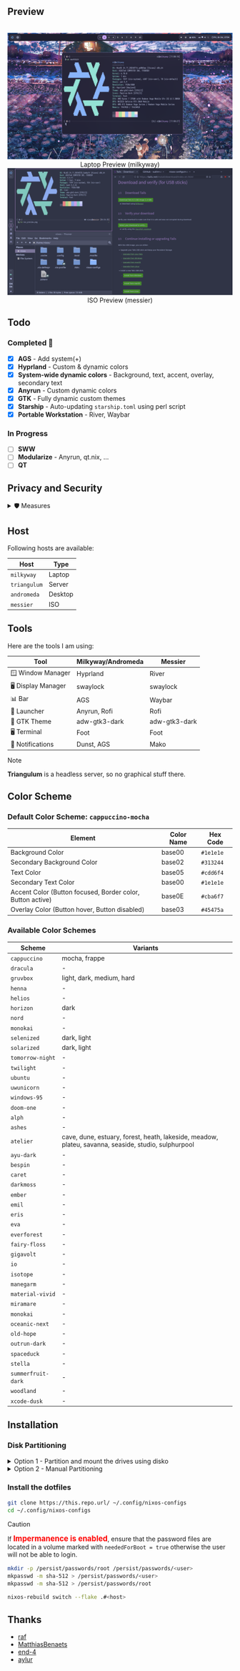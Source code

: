 ## Preview

<p id="preview" align="center">
  <br/>
  <img src=".github/assets/desktop_preview.png" alt="Laptop Preview" />
  Laptop Preview (milkyway)
  <img src=".github/assets/iso_preview.png" alt="ISO Preview" />
  ISO Preview (messier)
  <br/>
</p>


## Todo

### Completed 🎉
- [x] **AGS** - Add system(+)
- [x] **Hyprland** - Custom & dynamic colors
- [x] **System-wide dynamic colors** - Background, text, accent, overlay, secondary text
- [x] **Anyrun** - Custom dynamic colors
- [x] **GTK** - Fully dynamic custom themes
- [x] **Starship** - Auto-updating `starship.toml` using perl script
- [x] **Portable Workstation** - River, Waybar

### In Progress
- [ ] **SWW**
- [ ] **Modularize** - Anyrun, qt.nix, ...
- [ ] **QT**

## Privacy and Security
<details>

<summary>🛡️ Measures</summary>

</br>

- **Firewall** - `nftables`
- **DNS** - `adguard`
- **VPN** - `wireguard`
- **Secrets** - `agenix`
- **Encryption** - `LUKS`
- **Sandboxing** - `firejail`
- **Security Profiles** - `apparmor`, `selinux`
- **Physical Security** - `yubikey`
- **Ban IPs** - `fail2ban`
- **Malware scanner** - `clamav`
- **Hardened Firefox** - `Schizofox`

</details>

## Host
Following hosts are available:

| Host       | Type      |
| ------------ | ---------------- |
| `milkyway`   | Laptop           |
| `triangulum` | Server           |
| `andromeda`  | Desktop          |
| `messier`    | ISO              |

## Tools
Here are the tools I am using:

| Tool               | Milkyway/Andromeda  | Messier |
| -----------------  | ------------- | ------------- |
| 🪟 Window Manager  | Hyprland      | River         |
| 🖥️ Display Manager | swaylock      | swaylock      |
| 📊 Bar             | AGS           | Waybar        |
| 🚀 Launcher        | Anyrun, Rofi  | Rofi          |
| 🎨 GTK Theme       | adw-gtk3-dark | adw-gtk3-dark |
| 🖥️ Terminal        | Foot          | Foot          |
| 🔔 Notifications   | Dunst, AGS    | Mako          |

> [!NOTE]
> **Triangulum** is a headless server, so no graphical stuff there.

## Color Scheme
### Default Color Scheme: `cappuccino-mocha`

| Element                                                    | Color Name | Hex Code  |
| ---------------------------------------------------------- | ---------- | --------- |
| Background Color                                           | base00     | `#1e1e1e` |
| Secondary Background Color                                 | base02     | `#313244` |
| Text Color                                                 | base05     | `#cdd6f4` |
| Secondary Text Color                                       | base00     | `#1e1e1e` |
| Accent Color (Button focused, Border color, Button active) | base0E     | `#cba6f7` |
| Overlay Color (Button hover, Button disabled)              | base03     | `#45475a` |

### Available Color Schemes

| Scheme             | Variants                                                                                            |
| ------------------ | --------------------------------------------------------------------------------------------------- |
| `cappuccino` | mocha, frappe  |
| `dracula`          | -                                                                                                   |
| `gruvbox`          | light, dark, medium, hard                                                                           |
| `henna`            | -                                                                                                   |
| `helios`           | -                                                                                                   |
| `horizon`          | dark                                                                                                |
| `nord`             | -                                                                                                   |
| `monokai`          | -                                                                                                   |
| `selenized`        | dark, light                                                                                         |
| `solarized`        | dark, light                                                                                         |
| `tomorrow-night`   | -                                                                                                   |
| `twilight`         | -                                                                                                   |
| `ubuntu`           | -                                                                                                   |
| `uwunicorn`        | -                                                                                                   |
| `windows-95`       | -                                                                                                   |
| `doom-one`         | -                                                                                                   |
| `alph`             | -                                                                                                   |
| `ashes`            | -                                                                                                   |
| `atelier`          | cave, dune, estuary, forest, heath, lakeside, meadow, plateu, savanna, seaside, studio, sulphurpool |
| `ayu-dark`         | -                                                                                                   |
| `bespin`           | -                                                                                                   |
| `caret`            | -                                                                                                   |
| `darkmoss`         | -                                                                                                   |
| `ember`            | -                                                                                                   |
| `emil`             | -                                                                                                   |
| `eris`             | -                                                                                                   |
| `eva`              | -                                                                                                   |
| `everforest`       | -                                                                                                   |
| `fairy-floss`      | -                                                                                                   |
| `gigavolt`         | -                                                                                                   |
| `io`               | -                                                                                                   |
| `isotope`          | -                                                                                                   |
| `manegarm`         | -                                                                                                   |
| `material-vivid`   | -                                                                                                   |
| `miramare`         | -                                                                                                   |
| `monokai`          | -                                                                                                   |
| `oceanic-next`     | -                                                                                                   |
| `old-hope`         | -                                                                                                   |
| `outrun-dark`      | -                                                                                                   |
| `spaceduck`        | -                                                                                                   |
| `stella`           | -                                                                                                   |
| `summerfruit-dark` | -                                                                                                   |
| `woodland`         | -                                                                                                   |
| `xcode-dusk`       | -                                                                                                   |


## Installation
### Disk Partitioning

<details>

<summary>Option 1 - Partition and mount the drives using disko</summary>

</br>

```bash
# Change the disk id according to your system
DISK='/dev/disk/by-id/ata-Samsung_SSD_870_EVO_250GB_S6PENL0T902873K'

curl https://raw.githubusercontent.com/sukhmancs/nixos-configs/main/disko/luks-btrfs-subvolumes/default.nix \
-o /tmp/disko.nix
sed -i "s|to-be-filled-during-installation|$DISK|" /tmp/disko.nix
nix --experimental-features "nix-command flakes" run github:nix-community/disko\
-- --mode disko /tmp/disko.nix
```

</details>


<details>

<summary>Option 2 - Manual Partitioning</summary>

</br>

Boot Partition

```bash
# Change the disk name according to your system
DISK=/dev/vda

# set up the boot partition
parted "$DISK" -- mklabel gpt
parted "$DISK" -- mkpart ESP fat32 1MiB 1GiB
parted "$DISK" -- set 1 boot on

mkfs.vfat -n BOOT "$DISK"1
```

Swap Partition

```bash
# set up the swap partition
parted "$DISK" -- mkpart Swap linux-swap 1GiB 9GiB
mkswap -L SWAP "$DISK"2
swapon "$DISK"2
```
Btrfs with LUKS
```bash
cryptsetup --verify-passphrase -v luksFormat "$DISK"3 # /dev/sda3
cryptsetup open "$DISK"3 enc

parted "$DISK" -- mkpart primary 9GiB 100%
mkfs.btrfs -L NIXOS /dev/mapper/enc

mount -t btrfs /dev/mapper/enc /mnt

# First we create the subvolumes, those may differ as per your preferences
btrfs subvolume create /mnt/root
btrfs subvolume create /mnt/home
btrfs subvolume create /mnt/nix
btrfs subvolume create /mnt/persist # some people may choose to put /persist in /mnt/nix, I am not one of those people.
btrfs subvolume create /mnt/log

btrfs subvolume snapshot -r /mnt/root /mnt/root-blank

# Make sure to unmount, or nixos-rebuild will try to remove /mnt and fail
umount /mnt

# /
mount -o subvol=root,compress=zstd,noatime /dev/mapper/enc /mnt

# /home
mkdir /mnt/home
mount -o subvol=home,compress=zstd,noatime /dev/mapper/enc /mnt/home

# /nix
mkdir /mnt/nix
mount -o subvol=nix,compress=zstd,noatime /dev/mapper/enc /mnt/nix

# /persist
mkdir /mnt/persist
mount -o subvol=persist,compress=zstd,noatime /dev/mapper/enc /mnt/persist

# /var/log
mkdir -p /mnt/var/log
mount -o subvol=log,compress=zstd,noatime /dev/mapper/enc /mnt/var/log

# do not forget to mount the boot partition
mkdir /mnt/boot
mount "$DISK"1 /mnt/boot

nixos-generate-config --root /mnt
```
> [!NOTE]
> We need to add the neededForBoot = true; to some mounted subvolumes in hardware-configuration.nix. It will look something like this:
> ```nix
> fileSystems."/persist" = {
>    device = "/dev/disk/by-uuid/b79d3c8b-d511-4d66-a5e0-641a75440ada";
>    fsType = "btrfs";
>    options = ["subvol=persist"];
>    neededForBoot = true; # <- add this
>  };
>
>  fileSystems."/var/log" = {
>    device = "/dev/disk/by-uuid/b79d3c8b-d511-4d66-a5e0-641a75440ada";
>    fsType = "btrfs";
>    options = ["subvol=log"];
>    neededForBoot = true; # <- add this
>  };
>  ```

Then finally run `nixos-install` to install NixOS.

</details>


### Install the dotfiles
```bash
git clone https://this.repo.url/ ~/.config/nixos-configs
cd ~/.config/nixos-configs
```

> [!CAUTION]
> If <span style="color: red; font-size: larger;"> <strong>Impermanence is enabled</strong></span>, ensure that the password files are located in a volume marked with `neededForBoot = true` otherwise the user will not be able to login.
> ```bash
> mkdir -p /persist/passwords/root /persist/passwords/<user>
> mkpasswd -m sha-512 > /persist/passwords/<user>
> mkpasswd -m sha-512 > /persist/passwords/root
> ```

```bash
nixos-rebuild switch --flake .#<host>
```
## Thanks

- [raf](https://github.com/notashelf/nyx)
- [MatthiasBenaets](https://github.com/MatthiasBenaets/nix-config/)
- [end-4](https://github.com/end-4/dots-hyprland)
- [aylur](https://github.com/Aylur/dotfiles/)
